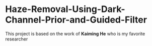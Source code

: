 # Haze-Removal-Using-Dark-Channel-Prior-and-Guided-Filter
This project is based on the work of **Kaiming He** who is my favorite researcher
